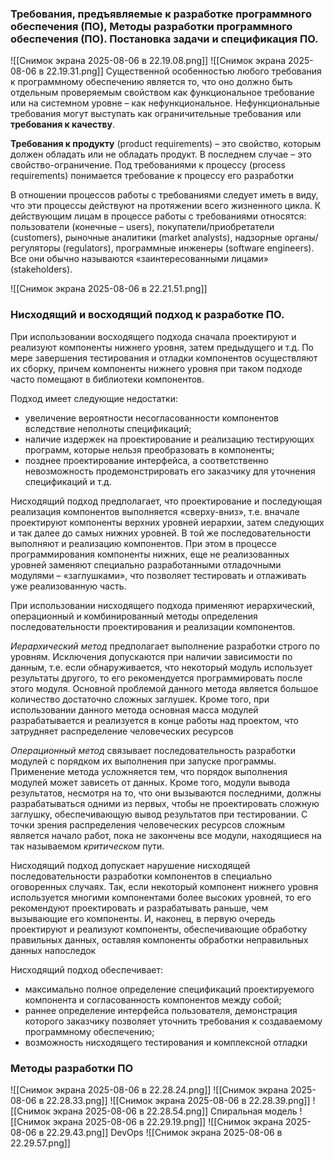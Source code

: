 ### Требования, предъявляемые к разработке программного обеспечения (ПО), Методы разработки программного обеспечения (ПО). Постановка задачи и спецификация ПО. 

![[Снимок экрана 2025-08-06 в 22.19.08.png]]
![[Снимок экрана 2025-08-06 в 22.19.31.png]]
Существенной особенностью любого требования к программному обеспечению является то, что оно должно быть отдельным проверяемым свойством как функциональное требование или на системном уровне – как нефункциональное.
Нефункциональные требования могут выступать как ограничительные требования или **требования к качеству**.


**Требования к продукту** (product requirements) – это свойство, которым должен обладать или не обладать продукт. В последнем случае – это свойство-ограничение.
Под требованиями к процессу (process requirements) понимается требование к процессу его разработки

В отношении процессов работы с требованиями следует иметь в виду, что эти процессы действуют на протяжении всего жизненного цикла.
К действующим лицам в процессе работы с требованиями относятся: пользователи (конечные – users), покупатели/приобретатели (customers), рыночные аналитики (market analysts), надзорные органы/регуляторы (regulators), программные инженеры (software engineers).
Все они обычно называются «заинтересованными лицами» (stakeholders).

![[Снимок экрана 2025-08-06 в 22.21.51.png]]

### Нисходящий и восходящий подход к разработке ПО.

При использовании восходящего подхода сначала проектируют и реализуют компоненты нижнего уровня, затем предыдущего и т.д. По мере завершения тестирования и отладки компонентов осуществляют их сборку, причем компоненты нижнего уровня при таком подходе часто помещают в библиотеки компонентов.

Подход имеет следующие недостатки:
- увеличение вероятности несогласованности компонентов вследствие неполноты спецификаций;
- наличие издержек на проектирование и реализацию тестирующих программ, которые нельзя преобразовать в компоненты;
- позднее проектирование интерфейса, а соответственно невозможность продемонстрировать его заказчику для уточнения спецификаций и т.д.

Нисходящий подход предполагает, что проектирование и последующая реализация компонентов выполняется «сверху-вниз», т.е. вначале проектируют компоненты верхних уровней иерархии, затем следующих и так далее до самых нижних уровней. В той же последовательности выполняют и реализацию компонентов. При этом в процессе программирования компоненты нижних, еще не реализованных уровней заменяют специально разработанными отладочными модулями – «заглушками», что позволяет тестировать и отлаживать уже реализованную часть.

При использовании нисходящего подхода применяют иерархический, операционный и комбинированный методы определения последовательности проектирования и реализации компонентов.

_Иерархический метод_ предполагает выполнение разработки строго по уровням. Исключения допускаются при наличии зависимости по данным, т.е. если обнаруживается, что некоторый модуль использует результаты другого, то его рекомендуется программировать после этого модуля. Основной проблемой данного метода является большое количество достаточно сложных заглушек. Кроме того, при использовании данного метода основная масса модулей разрабатывается и реализуется в конце работы над проектом, что затрудняет распределение человеческих ресурсов

_Операционный метод_ связывает последовательность разработки модулей с порядком их выполнения при запуске программы. Применение метода усложняется тем, что порядок выполнения модулей может зависеть от данных. Кроме того, модули вывода результатов, несмотря на то, что они вызываются последними, должны разрабатываться одними из первых, чтобы не проектировать сложную заглушку, обеспечивающую вывод результатов при тестировании. С точки зрения распределения человеческих ресурсов сложным является начало работ, пока не закончены все модули, находящиеся на так называемом _критическом_ пути.

Нисходящий подход допускает нарушение нисходящей последовательности разработки компонентов в специально оговоренных случаях. Так, если некоторый компонент нижнего уровня используется многими компонентами более высоких уровней, то его рекомендуют проектировать и разрабатывать раньше, чем вызывающие его компоненты. И, наконец, в первую очередь проектируют и реализуют компоненты, обеспечивающие обработку правильных данных, оставляя компоненты обработки неправильных данных напоследок

Нисходящий подход обеспечивает:
- максимально полное определение спецификаций проектируемого компонента и согласованность компонентов между собой;
- раннее определение интерфейса пользователя, демонстрация которого заказчику позволяет уточнить требования к создаваемому программному обеспечению;
- возможность нисходящего тестирования и комплексной отладки

### Методы разработки ПО
![[Снимок экрана 2025-08-06 в 22.28.24.png]]
![[Снимок экрана 2025-08-06 в 22.28.33.png]]
![[Снимок экрана 2025-08-06 в 22.28.39.png]]
![[Снимок экрана 2025-08-06 в 22.28.54.png]]
Спиральная модель
![[Снимок экрана 2025-08-06 в 22.29.19.png]]
![[Снимок экрана 2025-08-06 в 22.29.43.png]]
DevOps
![[Снимок экрана 2025-08-06 в 22.29.57.png]]

